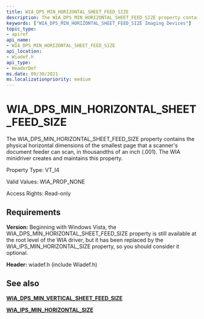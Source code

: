 ```yaml
---
title: WIA_DPS_MIN_HORIZONTAL_SHEET_FEED_SIZE
description: The WIA_DPS_MIN_HORIZONTAL_SHEET_FEED_SIZE property contains the physical horizontal dimensions of the smallest page that a scanner's document feeder can scan, in thousandths of an inch (.001). The WIA minidriver creates and maintains this property.
keywords: ["WIA_DPS_MIN_HORIZONTAL_SHEET_FEED_SIZE Imaging Devices"]
topic_type:
- apiref
api_name:
- WIA_DPS_MIN_HORIZONTAL_SHEET_FEED_SIZE
api_location:
- Wiadef.h
api_type:
- HeaderDef
ms.date: 09/30/2021
ms.localizationpriority: medium
---
```


# WIA_DPS_MIN_HORIZONTAL_SHEET_FEED_SIZE

The WIA_DPS_MIN_HORIZONTAL_SHEET_FEED_SIZE property contains the physical horizontal dimensions of the smallest page that a scanner's document feeder can scan, in thousandths of an inch (.001). The WIA minidriver creates and maintains this property.

Property Type: VT_I4

Valid Values: WIA_PROP_NONE

Access Rights: Read-only

## Requirements

**Version:** Beginning with Windows Vista, the WIA_DPS_MIN_HORIZONTAL_SHEET_FEED_SIZE property is still available at the root level of the WIA driver, but it has been replaced by the WIA_IPS_MIN_HORIZONTAL_SIZE property, so you should consider it optional.

**Header:** wiadef.h (include Wiadef.h)

## See also

[**WIA_DPS_MIN_VERTICAL_SHEET_FEED_SIZE**](wia-dps-min-vertical-sheet-feed-size.md)

[**WIA_IPS_MIN_HORIZONTAL_SIZE**](wia-ips-min-horizontal-size.md)
